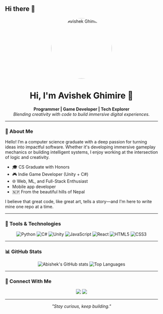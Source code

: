 ## Hi there 👋

<!--
**Avis-shek/Avis-shek** is a ✨ _special_ ✨ repository because its `README.md` (this file) appears on your GitHub profile.

Here are some ideas to get you started:

- 🔭 I’m currently working on ...
- 🌱 I’m currently learning ...
- 👯 I’m looking to collaborate on ...
- 🤔 I’m looking for help with ...
- 💬 Ask me about ...
- 📫 How to reach me: ...
- 😄 Pronouns: ...
- ⚡ Fun fact: ...
-->
<!-- Centered Ghibli Portrait -->
<p align="center">
  <img src="your-ghibli-portrait.png" width="200" alt="Avishek Ghimire" style="border-radius: 50%;" />
</p>

<h1 align="center">Hi, I'm Avishek Ghimire 👋</h1>

<p align="center">
  <strong>Programmer | Game Developer | Tech Explorer</strong><br>
  <em>Blending creativity with code to build immersive digital experiences.</em>
</p>

---

### 🧭 About Me

Hello! I’m a computer science graduate with a deep passion for turning ideas into impactful software. Whether it's developing immersive gameplay mechanics or building intelligent systems, I enjoy working at the intersection of logic and creativity.

- 🎓 CS Graduate with Honors
- 🎮 Indie Game Developer (Unity + C#)
- 🌐 Web, ML, and Full-Stack Enthusiast
- Mobile app developer
- 🇳🇵 From the beautiful hills of Nepal

I believe that great code, like great art, tells a story—and I'm here to write mine one repo at a time.

---

### 🧰 Tools & Technologies

<div align="center">

![Python](https://img.shields.io/badge/-Python-333?style=flat-square&logo=python)
![C#](https://img.shields.io/badge/-C%23-239120?style=flat-square&logo=c-sharp)
![Unity](https://img.shields.io/badge/-Unity-000?style=flat-square&logo=unity)
![JavaScript](https://img.shields.io/badge/-JavaScript-F7DF1E?style=flat-square&logo=javascript&logoColor=000)
![React](https://img.shields.io/badge/-React-20232A?style=flat-square&logo=react)
![HTML5](https://img.shields.io/badge/-HTML5-E34F26?style=flat-square&logo=html5&logoColor=white)
![CSS3](https://img.shields.io/badge/-CSS3-1572B6?style=flat-square&logo=css3)

</div>

---


### 📊 GitHub Stats

<div align="center">

![Abishek's GitHub stats](https://github-readme-stats.vercel.app/api?username=Avis-shek&show_icons=true&theme=tokyonight&hide=prs)
![Top Languages](https://github-readme-stats.vercel.app/api/top-langs/?username=Avis-shek&layout=compact&theme=tokyonight)

</div>

---

### 🤝 Connect With Me

<p align="center">
  <a href="mailto:avishek.ghimire1848@gmail.com"><img src="https://img.shields.io/badge/-Email-black?style=flat-square&logo=gmail&logoColor=white" /></a>
  <a href="https://www.linkedin.com/in/avishek-ghimire/"><img src="https://img.shields.io/badge/-LinkedIn-0A66C2?style=flat-square&logo=linkedin&logoColor=white" /></a>
  
</p>

---

<p align="center">
  <em>"Stay curious, keep building."</em>
</p>
